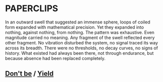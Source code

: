 # PAPERCLIPS

In an outward swell that suggested an immense sphere, loops of coiled form expanded with mathematical precision. Yet they expanded into nothing, against nothing, from nothing. The pattern was exhaustive. Even magnitude carried no meaning. Any fragment of the swell reflected every other fragment. No vibration disturbed the system, no signal traced its way across its breadth. There were no thresholds, no decay curves, no signs of history. What existed had always been there, not through endurance, but because absence had been replaced completely.

## [Don't be](page-aa9682508e7b2c90) / [Yield](page-86daf3a8a77969b8)
